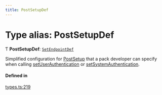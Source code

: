 ```yaml
---
title: PostSetupDef
---
```

# Type alias: PostSetupDef

Ƭ **PostSetupDef**: [`SetEndpointDef`](SetEndpointDef.md)

Simplified configuration for [PostSetup](PostSetup.md) that a pack developer can specify when calling
[setUserAuthentication](../classes/PackDefinitionBuilder.md#setuserauthentication) or [setSystemAuthentication](../classes/PackDefinitionBuilder.md#setsystemauthentication).

#### Defined in

[types.ts:219](https://github.com/coda/packs-sdk/blob/main/types.ts#L219)
